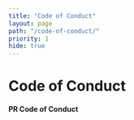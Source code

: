 ```yaml
---
title: "Code of Conduct"
layout: page
path: "/code-of-conduct/"
priority: 1
hide: true
---
```


<h1>Code of Conduct</h1>

#### PR Code of Conduct
